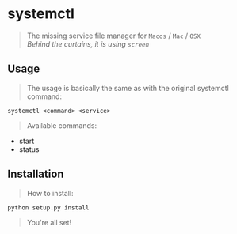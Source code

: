 # systemctl
> The missing service file manager for `Macos` / `Mac` / `OSX`  
> _Behind the curtains, it is using `screen`_

## Usage
> The usage is basically the same as with the original systemctl command:

    systemctl <command> <service>

> Available commands:
* start
* status 
 
## Installation
> How to install:

    python setup.py install
    
> You're all set! 
